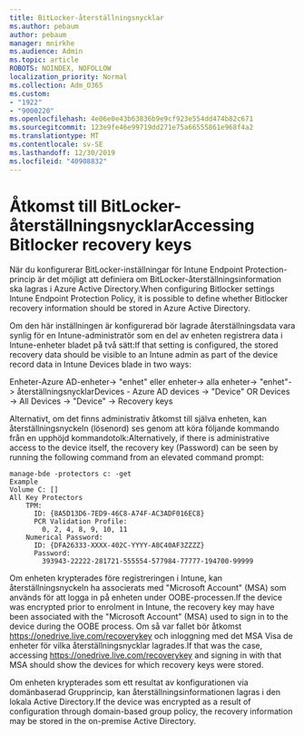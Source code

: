 ```yaml
---
title: BitLocker-återställningsnycklar
ms.author: pebaum
author: pebaum
manager: mnirkhe
ms.audience: Admin
ms.topic: article
ROBOTS: NOINDEX, NOFOLLOW
localization_priority: Normal
ms.collection: Adm_O365
ms.custom:
- "1922"
- "9000220"
ms.openlocfilehash: 4e06e0e43b63836b9e9cf923e554dd474b82c671
ms.sourcegitcommit: 123e9fe46e99719dd271e75a66555861e968f4a2
ms.translationtype: MT
ms.contentlocale: sv-SE
ms.lasthandoff: 12/30/2019
ms.locfileid: "40908832"
---
```

# <a name="accessing-bitlocker-recovery-keys"></a><span data-ttu-id="22f1d-102">Åtkomst till BitLocker-återställningsnycklar</span><span class="sxs-lookup"><span data-stu-id="22f1d-102">Accessing Bitlocker recovery keys</span></span>

<span data-ttu-id="22f1d-103">När du konfigurerar BitLocker-inställningar för Intune Endpoint Protection-princip är det möjligt att definiera om BitLocker-återställningsinformation ska lagras i Azure Active Directory.</span><span class="sxs-lookup"><span data-stu-id="22f1d-103">When configuring Bitlocker settings Intune Endpoint Protection Policy, it is possible to define whether Bitlocker recovery information should be stored in Azure Active Directory.</span></span>

<span data-ttu-id="22f1d-104">Om den här inställningen är konfigurerad bör lagrade återställningsdata vara synlig för en Intune-administratör som en del av enheten registrera data i Intune-enheter bladet på två sätt:</span><span class="sxs-lookup"><span data-stu-id="22f1d-104">If that setting is configured, the stored recovery data should be visible to an Intune admin as part of the device record data in Intune Devices blade in two ways:</span></span>

<span data-ttu-id="22f1d-105">Enheter-Azure AD-enheter-> "enhet" eller enheter-> alla enheter-> "enhet"-> återställningsnycklar</span><span class="sxs-lookup"><span data-stu-id="22f1d-105">Devices - Azure AD devices -> "Device"  OR Devices -> All Devices -> "Device" -> Recovery keys</span></span>

<span data-ttu-id="22f1d-106">Alternativt, om det finns administrativ åtkomst till själva enheten, kan återställningsnyckeln (lösenord) ses genom att köra följande kommando från en upphöjd kommandotolk:</span><span class="sxs-lookup"><span data-stu-id="22f1d-106">Alternatively, if there is administrative access to the device itself, the recovery key (Password) can be seen by running the following command from an elevated command prompt:</span></span>

```
manage-bde -protectors c: -get
Example
Volume C: []
All Key Protectors
    TPM:
      ID: {8A5D13D6-7ED9-46C8-A74F-AC3ADF016EC8}
      PCR Validation Profile:
        0, 2, 4, 8, 9, 10, 11
    Numerical Password:
      ID: {DFA26333-XXXX-402C-YYYY-A8C40AF3ZZZZ}
      Password:
        393943-22222-281721-555554-577984-77777-194700-99999
```
<span data-ttu-id="22f1d-107">Om enheten krypterades före registreringen i Intune, kan återställningsnyckeln ha associerats med "Microsoft Account" (MSA) som används för att logga in på enheten under OOBE-processen.</span><span class="sxs-lookup"><span data-stu-id="22f1d-107">If the device was encrypted prior to enrolment in Intune, the recovery key may have been associated with the "Microsoft Account" (MSA) used to sign in to the device during the OOBE process.</span></span> <span data-ttu-id="22f1d-108">Om så var fallet bör åtkomst https://onedrive.live.com/recoverykey och inloggning med det MSA Visa de enheter för vilka återställningsnycklar lagrades.</span><span class="sxs-lookup"><span data-stu-id="22f1d-108">If that was the case, accessing  https://onedrive.live.com/recoverykey and signing in with that MSA should show the devices for which recovery keys were stored.</span></span>
 
<span data-ttu-id="22f1d-109">Om enheten krypterades som ett resultat av konfigurationen via domänbaserad Grupprincip, kan återställningsinformationen lagras i den lokala Active Directory.</span><span class="sxs-lookup"><span data-stu-id="22f1d-109">If the device was encrypted as a result of configuration through domain-based group policy, the recovery information may be stored in the on-premise Active Directory.</span></span>
 

